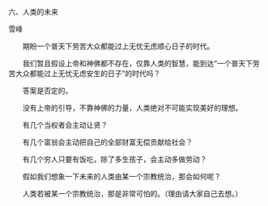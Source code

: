 六、人类的未来

雪峰


　　期盼一个普天下劳苦大众都能过上无忧无虑顺心日子的时代。

　　我们暂且假设上帝和神佛都不存在，仅靠人类的智慧，能到达“一个普天下劳苦大众都能过上无忧无虑安生的日子”的时代吗？

　　答案是否定的。

　　没有上帝的引导，不靠神佛的力量，人类绝对不可能实现美好的理想。

　　有几个当权者会主动让贤？

　　有几个富翁会主动把自己的全部财富无偿贡献给社会？

　　有几个穷人只要有饭吃，除了多生孩子，会主动多做劳动？

　　假如我们想象一下未来的人类由某一个宗教统治，那会如何呢？

　　人类若被某一个宗教统治，那是非常可怕的。（理由请大家自己去想。）



